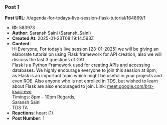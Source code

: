 ### Post 1
**Post URL**: /t/agenda-for-todays-live-session-flask-tutorial/164869/1
- **ID**: 583973
- **Author**: Saransh Saini (Saransh_Saini)
- **Created At**: 2025-01-23T08:19:14.593Z
- **Content**:  
  Hi Everyone,
For today’s live session [23-01-2025] we will be giving an elaborate tutorial on using Flask framework for API creation, also we will discuss the last 3 questions of GA1.<br>
Flask is a Python Framework used for creating APIs and accessing databases. We highly encourage everyone to join this session at 8pm, as Flask is an important topic which might be useful in your projects and even ROE. Also anyone who is not enrolled in TDS, but wished to learn about Flask are also encouraged to join.
Link: <a href="http://meet.google.com/brz-ksac-evo" rel="noopener nofollow ugc">meet.google.com/brz-ksac-evo</a><br>
Timings: 8pm - 10pm
Regards,<br>
Saransh Saini<br>
TDS TA
- **Reactions**: heart (1)
- **Post Number**: 1

